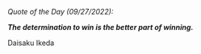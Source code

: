 *Quote of the Day (09/27/2022):*

_**The determination to win is the better part of winning.**_

Daisaku Ikeda